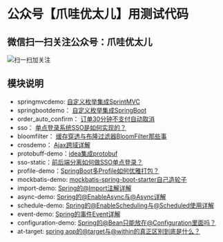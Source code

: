 # 公众号【爪哇优太儿】用测试代码

## 微信扫一扫关注公众号：爪哇优太儿
![扫一扫加关注](https://img-blog.csdnimg.cn/20190524100820287.jpg?x-oss-process=image/watermark,type_ZmFuZ3poZW5naGVpdGk,shadow_10,text_aHR0cHM6Ly9ibG9nLmNzZG4ubmV0L2dvbGRlbmZpc2gxOTE5,size_16,color_FFFFFF,t_7)

## 模块说明
* springmvcdemo:  [自定义枚举集成SprintMVC](https://mp.weixin.qq.com/s/xoM8WPJfQJva58vZV0CeJw)
* springbootdemo： [自定义枚举集成SpringBoot](https://mp.weixin.qq.com/s/KD_L68RNjOTy3QwMG19NPw)
* order_auto_confirm： [订单30分钟不支付自动取消](https://mp.weixin.qq.com/s/8BCGHIXOppztvijD-JRakw)
* sso： [单点登录系统SSO是如何实现的？](https://mp.weixin.qq.com/s/dMfi7waQjhp4PFi4fxl_MQ)
* bloomfilter： [缓存穿透与布隆过滤器BloomFilter那些事](https://mp.weixin.qq.com/s/2Ir3HEbGyQBCmfmtDyzYsg)
* crosdemo： [Ajax跨域详解](https://mp.weixin.qq.com/s/lUZIr2TgNpoOj0mFDWZ1Qg)
* protobuff-demo：[idea集成protobuf](https://blog.csdn.net/goldenfish1919/article/details/100097864)
* sso-static：[前后端分离如何做SSO单点登录？](https://mp.weixin.qq.com/s/uncSGOtTDknqbnezlC-ccg)
* profile-demo：[SpringBoot多Profile如何优雅打包？](https://mp.weixin.qq.com/s/P5xu8A1CudtW0U9wLgxS_g)
* mockbatis-demo: [mockbatis-spring-boot-starter自己造轮子](https://mp.weixin.qq.com/s/um35oCf3IiYgs9XLUpDH3Q)
* import-demo: [Spring的@Import注解详解](https://mp.weixin.qq.com/s/Tq9e1D2Ok3Qaz9-3r_5sUg)
* async-demo: [Spring的@EnableAsync与@Async详解](https://mp.weixin.qq.com/s/DRsfSdpkKQ-ulakNeYnKQw)
* schedule-demo: [Spring的@EnableScheduling与@Scheduled使用详解](https://mp.weixin.qq.com/s/lyECql3G9gD1VIrhvZUd6g)
* event-demo: [Spring的事件Event详解](https://mp.weixin.qq.com/s/72EfBAw1TAv_rU_IVHbZTQ)
* configuration-demo: [Spring的@Bean只能放在@Configuration里面吗？](https://mp.weixin.qq.com/s/zQFbmKfSMw08F3x0iCgHUg)
* at-target: [spring aop的@target与@within的真正区别到底是什么？](https://mp.weixin.qq.com/s/Lui1xVSI19q2w7XkUCAJiA)
